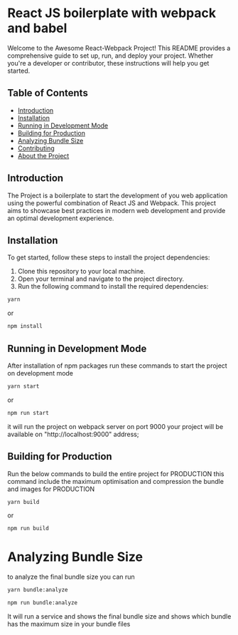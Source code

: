 # React JS boilerplate with webpack and babel
Welcome to the Awesome React-Webpack Project! This README provides a comprehensive guide to set up, run, and deploy your project. Whether you're a developer or contributor, these instructions will help you get started.

## Table of Contents
- [Introduction](#introduction)
- [Installation](#installation)
- [Running in Development Mode](#running-in-development-mode)
- [Building for Production](#building-for-production)
- [Analyzing Bundle Size](#analyzing-bundle-size)
- [Contributing](#contributing)
- [About the Project](#about-the-project)

## Introduction
The Project is a boilerplate to start the development of you web application using the powerful combination of React JS and Webpack. This project aims to showcase best practices in modern web development and provide an optimal development experience.

## Installation
To get started, follow these steps to install the project dependencies:

1. Clone this repository to your local machine.
2. Open your terminal and navigate to the project directory.
3. Run the following command to install the required dependencies:
```bash
yarn
```
or
```bash
npm install
```

## Running in Development Mode
After installation of npm packages run these commands to start the project on development mode
```bash
yarn start
```
or
```bash
npm run start
```
it will run the project on webpack server on port 9000
your project will be available on "http://localhost:9000" address;

## Building for Production
Run the below commands to build the entire project for PRODUCTION
this command include the maximum optimisation and compression the bundle and images for PRODUCTION
```bash
yarn build
```
or
```bash
npm run build
```

# Analyzing Bundle Size
to analyze the final bundle size you can run 
```bash
yarn bundle:analyze
```
```bash
npm run bundle:analyze
```
It will run a service and shows the final bundle size and shows which bundle has the maximum size in your bundle files

